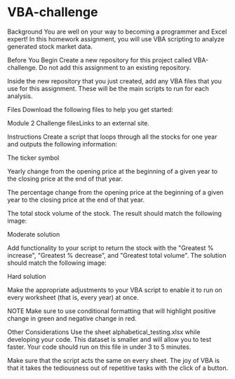 # VBA-challenge
Background
You are well on your way to becoming a programmer and Excel expert! In this homework assignment, you will use VBA scripting to analyze generated stock market data.

Before You Begin
Create a new repository for this project called VBA-challenge. Do not add this assignment to an existing repository.

Inside the new repository that you just created, add any VBA files that you use for this assignment. These will be the main scripts to run for each analysis.

Files
Download the following files to help you get started:

Module 2 Challenge filesLinks to an external site.

Instructions
Create a script that loops through all the stocks for one year and outputs the following information:

The ticker symbol

Yearly change from the opening price at the beginning of a given year to the closing price at the end of that year.

The percentage change from the opening price at the beginning of a given year to the closing price at the end of that year.

The total stock volume of the stock. The result should match the following image:

Moderate solution

Add functionality to your script to return the stock with the "Greatest % increase", "Greatest % decrease", and "Greatest total volume". The solution should match the following image:

Hard solution

Make the appropriate adjustments to your VBA script to enable it to run on every worksheet (that is, every year) at once.

NOTE
Make sure to use conditional formatting that will highlight positive change in green and negative change in red.

Other Considerations
Use the sheet alphabetical_testing.xlsx while developing your code. This dataset is smaller and will allow you to test faster. Your code should run on this file in under 3 to 5 minutes.

Make sure that the script acts the same on every sheet. The joy of VBA is that it takes the tediousness out of repetitive tasks with the click of a button.
